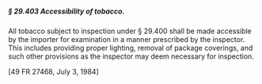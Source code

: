 ##### § 29.403 Accessibility of tobacco. #####

All tobacco subject to inspection under § 29.400 shall be made accessible by the importer for examination in a manner prescribed by the inspector. This includes providing proper lighting, removal of package coverings, and such other provisions as the inspector may deem necessary for inspection.

[49 FR 27468, July 3, 1984]
